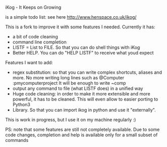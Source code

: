 iKog - It Keeps on Growing

is a simple todo list: see here http://www.henspace.co.uk/ikog/

This is a fork to improve it with some features I needed.
Currently it has:

*   a bit of code cleaning
*   command line completion
*   LISTF = List to FILE. So that you can do shell things with iKog
*   Better HELP. You can do "HELP LISTF"  to receive what youd expect

Features I want to add:

* regex substitution: so that you can write complex shortcuts, aliases and more.
  No more writing long lines such as 
        @Computer :pmycomputerproject
  It will be enough to write
        ~comp
* output any command to file (what LISTF does) in a unified way
* Huge code cleaning: in order to make it more extensible and more powerful,
  it has to be cleaned. This will even allow to easier porting to Python3
* Library. So that you can import ikog in python and use it "externally". 

This is work in progress, but I use it on my machine regularly :)

PS: note that some features are still not completely available.
Due to some code changes, completion and help is available only for a small
subset of commands
